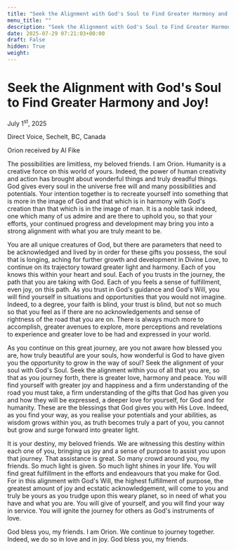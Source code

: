 ```yaml
---
title: "Seek the Alignment with God's Soul to Find Greater Harmony and Joy!"
menu_title: ""
description: "Seek the Alignment with God's Soul to Find Greater Harmony and Joy!"
date: 2025-07-29 07:21:03+00:00
draft: False
hidden: True
weight:
---
```

# Seek the Alignment with God's Soul to Find Greater Harmony and Joy!

July 1<sup>st</sup>, 2025

Direct Voice, Sechelt, BC, Canada

Orion received by Al Fike

The possibilities are limitless, my beloved friends. I am Orion. Humanity is a creative force on this world of yours. Indeed, the power of human creativity and action has brought about wonderful things and truly dreadful things. God gives every soul in the universe free will and many possibilities and potentials. Your intention together is to recreate yourself into something that is more in the image of God and that which is in harmony with God's creation than that which is in the image of man. It is a noble task indeed, one which many of us admire and are there to uphold you, so that your efforts, your continued progress and development may bring you into a strong alignment with what you are truly meant to be.

You are all unique creatures of God, but there are parameters that need to be acknowledged and lived by in order for these gifts you possess, the soul that is longing, aching for further growth and development in Divine Love, to continue on its trajectory toward greater light and harmony. Each of you knows this within your heart and soul. Each of you trusts in the journey, the path that you are taking with God. Each of you feels a sense of fulfillment, even joy, on this path. As you trust in God's guidance and God's Will, you will find yourself in situations and opportunities that you would not imagine. Indeed, to a degree, your faith is blind, your trust is blind, but not so much so that you feel as if there are no acknowledgements and sense of rightness of the road that you are on. There is always much more to accomplish, greater avenues to explore, more perceptions and revelations to experience and greater love to be had and expressed in your world.

As you continue on this great journey, are you not aware how blessed you are, how truly beautiful are your souls, how wonderful is God to have given you the opportunity to grow in the way of soul? Seek the alignment of your soul with God's Soul. Seek the alignment within you of all that you are, so that as you journey forth, there is greater love, harmony and peace. You will find yourself with greater joy and happiness and a firm understanding of the road you must take, a firm understanding of the gifts that God has given you and how they will be expressed, a deeper love for yourself, for God and for humanity. These are the blessings that God gives you with His Love. Indeed, as you find your way, as you realise your potentials and your abilities, as wisdom grows within you, as truth becomes truly a part of you, you cannot but grow and surge forward into greater light.

It is your destiny, my beloved friends. We are witnessing this destiny within each one of you, bringing us joy and a sense of purpose to assist you upon that journey. That assistance is great. So many crowd around you, my friends. So much light is given. So much light shines in your life. You will find great fulfillment in the efforts and endeavours that you make for God. For in this alignment with God's Will, the highest fulfillment of purpose, the greatest amount of joy and ecstatic acknowledgement, will come to you and truly be yours as you trudge upon this weary planet, so in need of what you have and what you are. You will give of yourself, and you will find your way in service. You will ignite the journey for others as God's instruments of love.

God bless you, my friends. I am Orion. We continue to journey together. Indeed, we do so in love and in joy. God bless you, my friends.

